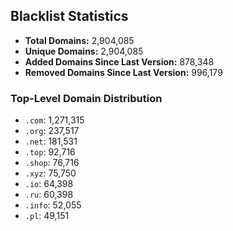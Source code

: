 ## Blacklist Statistics

- **Total Domains:** 2,904,085
- **Unique Domains:** 2,904,085
- **Added Domains Since Last Version:** 878,348
- **Removed Domains Since Last Version:** 996,179

### Top-Level Domain Distribution

-  `.com`: 1,271,315
-  `.org`: 237,517
-  `.net`: 181,531
-  `.top`: 92,716
-  `.shop`: 76,716
-  `.xyz`: 75,750
-  `.io`: 64,398
-  `.ru`: 60,398
-  `.info`: 52,055
-  `.pl`: 49,151

